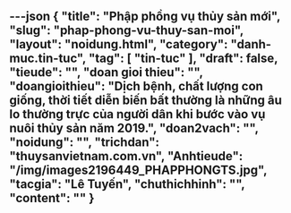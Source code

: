 ---json
{
    "title": "Phập phồng vụ thủy sản mới",
    "slug": "phap-phong-vu-thuy-san-moi",
    "layout": "noidung.html",
    "category": "danh-muc.tin-tuc",
    "tag": [
        "tin-tuc"
    ],
    "draft": false,
    "tieude": "",
    "doan gioi thieu": "",
    "doangioithieu": "Dịch bệnh, chất lượng con giống, thời tiết diễn biến bất thường là những âu lo thường trực của người dân khi bước vào vụ nuôi thủy sản năm 2019.",
    "doan2vach": "",
    "noidung": "",
    "trichdan": "thuysanvietnam.com.vn",
    "Anhtieude": "/img/images2196449_PHAPPHONGTS.jpg",
    "tacgia": "Lê Tuyến",
    "chuthichhinh": "",
    "__content__": ""
}
---
